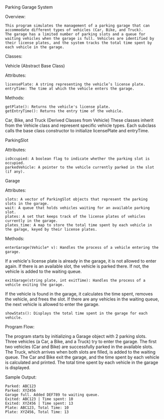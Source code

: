 Parking Garage System

Overview:

    This program simulates the management of a parking garage that can accommodate different types of vehicles (Car, Bike, and Truck). 
    The garage has a limited number of parking slots and a queue for waiting vehicles when the garage is full. Vehicles are identified by        
    their license plates, and the system tracks the total time spent by each vehicle in the garage.

Classes:

Vehicle (Abstract Base Class)

Attributes:

    licensePlate: A string representing the vehicle’s license plate.
    entryTime: The time at which the vehicle enters the garage.

Methods:

    getPlate(): Returns the vehicle's license plate.
    getEntryTime(): Returns the entry time of the vehicle.

Car, Bike, and Truck (Derived Classes from Vehicle)
These classes inherit from the Vehicle class and represent specific vehicle types.
Each subclass calls the base class constructor to initialize licensePlate and entryTime.

ParkingSlot

Attributes:

    isOccupied: A boolean flag to indicate whether the parking slot is occupied.
    parkedVehicle: A pointer to the vehicle currently parked in the slot (if any).

Garage

Attributes:

    slots: A vector of ParkingSlot objects that represent the parking slots in the garage.
    wait: A queue that holds vehicles waiting for an available parking slot.
    plates: A set that keeps track of the license plates of vehicles currently in the garage.
    plates_time: A map to store the total time spent by each vehicle in the garage, keyed by their license plates.

Methods:

    enterGarage(Vehicle* v): Handles the process of a vehicle entering the garage.

If a vehicle's license plate is already in the garage, it is not allowed to enter again.
If there is an available slot, the vehicle is parked there. If not, the vehicle is added to the waiting queue.

    exitGarage(string plate, int exitTime): Handles the process of a vehicle exiting the garage.

If the vehicle is found in the garage, it calculates the time spent, removes the vehicle, and frees the slot.
If there are any vehicles in the waiting queue, the next vehicle is allowed to enter the garage.

    showStats(): Displays the total time spent in the garage for each vehicle.

Program Flow:

The program starts by initializing a Garage object with 2 parking slots.
Three vehicles (a Car, a Bike, and a Truck) try to enter the garage.
The first two vehicles (Car and Bike) are successfully parked in the available slots.
The Truck, which arrives when both slots are filled, is added to the waiting queue.
The Car and Bike exit the garage, and the time spent by each vehicle is calculated and printed.
The total time spent by each vehicle in the garage is displayed.

Sample Output:

    Parked: ABC123
    Parked: XYZ456
    Garage full. Added DEF789 to waiting queue.
    Exited: ABC123 | Time spent: 10
    Exited: XYZ456 | Time spent: 13
    Plate: ABC123, Total Time: 10
    Plate: XYZ456, Total Time: 13
